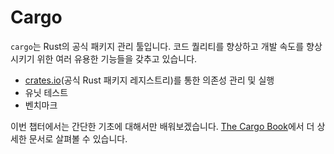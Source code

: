 # Cargo

`cargo`는 Rust의 공식 패키지 관리 툴입니다. 코드 퀄리티를 향상하고 개발 속도를 향상 시키기 위한 여러 유용한 기능들을 갖추고 있습니다.

- [crates.io](https://crates.io/)(공식 Rust 패키지 레지스트리)를 통한 의존성 관리 및 실행
- 유닛 테스트
- 벤치마크

이번 챕터에서는 간단한 기초에 대해서만 배워보겠습니다. [The Cargo Book](https://doc.rust-lang.org/cargo/)에서 더 상세한 문서로 살펴볼 수 있습니다.